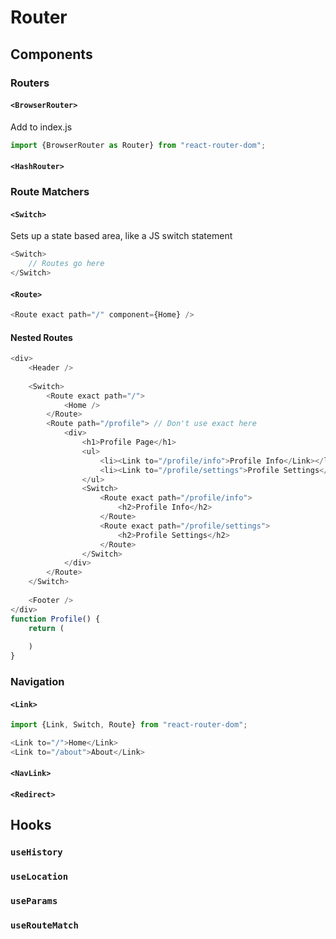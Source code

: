 # Router
<!-- TOC -->

## Components

### Routers

#### `<BrowserRouter>`
Add to index.js
``` javascript
import {BrowserRouter as Router} from "react-router-dom";
```

#### `<HashRouter>`


### Route Matchers

#### `<Switch>`
Sets up a state based area, like a JS switch statement
``` javascript
<Switch>
    // Routes go here
</Switch>
```

#### `<Route>`
``` javascript
<Route exact path="/" component={Home} />
```

#### Nested Routes
``` javascript
<div>
    <Header />
    
    <Switch>
        <Route exact path="/">
            <Home />
        </Route>
        <Route path="/profile"> // Don't use exact here
            <div>
                <h1>Profile Page</h1>
                <ul>
                    <li><Link to="/profile/info">Profile Info</Link></li>
                    <li><Link to="/profile/settings">Profile Settings</Link></li>
                </ul>
                <Switch>
                    <Route exact path="/profile/info">
                        <h2>Profile Info</h2>
                    </Route>
                    <Route exact path="/profile/settings">
                        <h2>Profile Settings</h2>
                    </Route>
                </Switch>
            </div>
        </Route>
    </Switch>
    
    <Footer />
</div>
function Profile() {
    return (
        
    )
}
```

### Navigation

#### `<Link>`
``` javascript
import {Link, Switch, Route} from "react-router-dom";

<Link to="/">Home</Link>
<Link to="/about">About</Link>
```

#### `<NavLink>`

#### `<Redirect>`


## Hooks

### `useHistory`

### `useLocation`

### `useParams`

### `useRouteMatch`